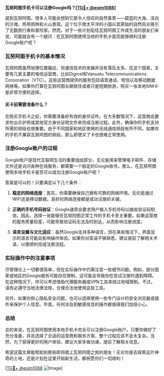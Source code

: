 **瓦努阿图手机卡可以注册Google吗？[[TG💪+ @esim1088](https://t.me/s/esim1088)]**

提到瓦努阿图，很多人可能会想到它那令人惊叹的自然美景——碧蓝的大海、洁白的沙滩、热带雨林和火山景观。这个位于南太平洋的小国以其原始的自然风光吸引了无数旅行者和冒险家。然而，对于一些计划前往瓦努阿图工作或生活的朋友们来说，可能就会有一个疑问：在瓦努阿图使用当地的手机卡是否能够顺利注册Google账户呢？

### 瓦努阿图手机卡的基本情况

瓦努阿图虽然地理位置偏远，但通信技术的发展并没有落后太多。在这个国家，主要有几家主要的电信运营商，比如Digicel和Vanuatu Telecommunications Corporation（VTC）。这些运营商提供的服务包括语音通话、短信以及移动数据网络等。如果你打算在瓦努阿图长期居住或者只是短期旅游，购买一张本地SIM卡是非常方便的选择。

#### 买卡前需要准备什么？

在购买手机卡之前，你需要准备好有效的身份证件。在大多数情况下，运营商会要求你出示护照或其他官方身份证明文件来完成注册过程。此外，确保你的手机支持所需的频段也很重要。由于不同国家和地区使用的无线通信频段有所不同，如果你的手机不兼容瓦努阿图的频段，那么即使买了卡也很难正常使用。

### 注册Google账户的过程

Google账户是现代互联网生活的重要组成部分，无论是用来管理电子邮件、存储文件还是访问各种在线服务，都需要一个稳定的Google账号。那么，在瓦努阿图使用本地手机卡是否可以成功注册Google账户呢？

答案是可以的！只要满足以下几个条件：

1. **稳定的网络连接**：首先，你需要确保自己拥有可靠的网络环境。无论是通过WiFi还是移动数据，良好的网络连接都是成功注册的关键。
   
2. **正确的手机号码验证**：Google通常会要求用户输入手机号码以接收验证码短信。因此，选择一张能够在瓦努阿图正常工作的手机卡至关重要。如果运营商的服务质量较差，可能导致验证码无法及时到达，从而影响注册进度。

3. **语言设置与文化适应**：虽然Google支持多种语言，但在某些情况下，界面显示的语言可能会影响操作体验。如果你对英语不够熟悉，建议提前了解相关术语，以便顺利完成注册流程。

### 实际操作中的注意事项

尽管理论上一切都很简单，但在实际操作中仍需注意一些细节问题。例如，部分国家或地区的Google服务可能存在限制，这可能会导致你在尝试注册时遇到障碍。在这种情况下，你可以考虑借助代理服务器或VPN工具来绕过地域限制。不过，请务必遵守当地法律法规，合理合法地使用这些工具。

另外，如果你担心隐私安全问题，也可以选择使用一些专门设计的安全浏览器或插件来保护个人信息。毕竟，任何涉及到敏感信息的操作都值得我们加倍小心。

### 总结

总的来说，在瓦努阿图使用本地手机卡完全可以注册Google账户。只要你做好了充分准备，并且选择了合适的运营商和服务方案，整个过程应该不会太复杂。当然，为了获得更好的用户体验，建议大家多做功课，提前了解相关信息。

希望这篇文章能帮助到那些即将踏上瓦努阿图之旅的朋友！无论你是去探索这片神奇的土地，还是计划在这里开始新生活，都祝愿你们一切顺利！

[[TG💪+ @esim1088](https://t.me/s/esim1088) ![Image](https://i.postimg.cc/4NQfJmqS/Snipaste-2025-05-13-00-14-12.png)]